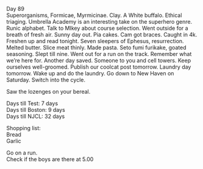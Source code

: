 Day 89  
Superorganisms, Formicae, Myrmicinae. Clay. A White buffalo. Ethical triaging. Umbrella Academy is an interesting take on the superhero genre. Runic alphabet. Talk to MIkey about course selection. Went outside for a breath of fresh air. Sunny day out. Pia cakes. Cam got braces. Caught in 4k. Freshen up and read tonight. Seven sleepers of Ephesus, resurrection. Melted butter. Slice meat thinly. Made pasta. Seto fumi furikake, goated seasoning. Slept till nine. Went out for a run on the track. Remember what we’re here for. Another day saved. Someone to you and cell towers. Keep ourselves well-groomed. Publish our coolcat post tomorrow. Laundry day tomorrow. Wake up and do the laundry. Go down to New Haven on Saturday. Switch into the cycle.

Saw the lozenges on your bereal.

Days till Test: 7 days  
Days till Boston: 9 days  
Days till NJCL: 32 days

Shopping list:  
Bread  
Garlic

Go on a run.   
Check if the boys are there at 5.00
